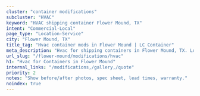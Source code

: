 ```yaml
---
cluster: "container modifications"
subcluster: "HVAC"
keyword: "HVAC shipping container Flower Mound, TX"
intent: "Commercial-Local"
page_type: "Location-Service"
city: "Flower Mound, TX"
title_tag: "Hvac container mods in Flower Mound | LC Container"
meta_description: "Hvac for shipping containers in Flower Mound, TX. Local fabrication & pro install. LC Container — Since 2003. Get a quote."
url_slug: "/flower-mound/modifications/hvac"
h1: "Hvac for Containers in Flower Mound"
internal_links: "/modifications,/gallery,/quote"
priority: 2
notes: "Show before/after photos, spec sheet, lead times, warranty."
noindex: true
---
```


<!-- TODO: Add unique city/inventory copy, images, and internal links here. -->
